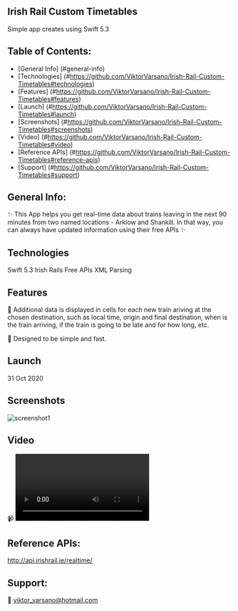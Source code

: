
## Irish Rail Custom Timetables
Simple app creates using Swift 5.3 

## Table of Contents:
* [General Info] (#general-info)
* [Technologies] (#https://github.com/ViktorVarsano/Irish-Rail-Custom-Timetables#technologies)
* [Features] (#https://github.com/ViktorVarsano/Irish-Rail-Custom-Timetables#features)
* [Launch] (#https://github.com/ViktorVarsano/Irish-Rail-Custom-Timetables#launch)
* [Screenshots] (#https://github.com/ViktorVarsano/Irish-Rail-Custom-Timetables#screenshots)
* [Video] (#https://github.com/ViktorVarsano/Irish-Rail-Custom-Timetables#video)
* [Reference APIs] (#https://github.com/ViktorVarsano/Irish-Rail-Custom-Timetables#reference-apis)
* [Support] (#https://github.com/ViktorVarsano/Irish-Rail-Custom-Timetables#support)

## General Info:
:sparkles:    This App helps you get real-time data about trains leaving in the next 90 minutes from two named locations - Arklow and Shankill. In that way, you can always have updated information using their free APIs :sparkles:


## Technologies
Swift 5.3 
Irish Rails Free APIs
XML Parsing


## Features
:dart:   Additional data is displayed in cells for each new train ariving at the chosen destination, such as local time, origin and final destination, when is the train arriving, if the train is going to be late and for how long, etc.

:dart:   Designed to be simple and fast. 


## Launch
31 Oct 2020


## Screenshots
![screenshot1](https://github.com/ViktorVarsano/IrishRailCustomTimetables/blob/main/CustomScreenshot1.png?raw=true "screenshot1") 


## Video
:video_camera:   ![Irish Rail Custom Timetables Video](https://github.com/ViktorVarsano/IrishRailCustomTimetables/blob/main/vv-test-4.mp4?raw=true "Demo1")


## Reference APIs:
http://api.irishrail.ie/realtime/


## Support:
:rocket:   viktor_varsano@hotmail.com

